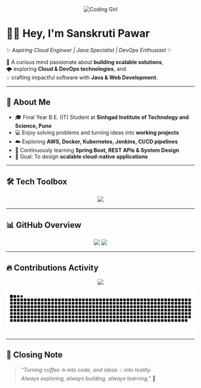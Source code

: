 <!-- Header GIF -->
<p align="center">
  <img src="https://i.pinimg.com/originals/f4/4d/1a/f44d1a6e3c94a01c2a1f8f9b1f7b7f4d.gif" width="200" alt="Coding Girl">
</p>

# 👩‍💻 Hey, I'm **Sanskruti Pawar**

✨ *Aspiring Cloud Engineer | Java Specialist | DevOps Enthusiast* ✨  

🚀 A curious mind passionate about **building scalable solutions**,  
🌩 exploring **Cloud & DevOps technologies**, and  
💡 crafting impactful software with **Java & Web Development**.  

---

## 🌟 About Me  

- 🎓 Final Year B.E. (IT) Student at **Sinhgad Institute of Technology and Science, Pune**  
- 💻 Enjoy solving problems and turning ideas into **working projects**  
- ☁️ Exploring **AWS, Docker, Kubernetes, Jenkins, CI/CD pipelines**  
- 🌱 Continuously learning **Spring Boot, REST APIs & System Design**  
- 🎯 Goal: To design **scalable cloud-native applications**  

---

## 🛠️ Tech Toolbox  

<p align="center">
  <img src="https://skillicons.dev/icons?i=java,spring,html,css,js,mysql,aws,docker,jenkins,kubernetes,git,linux&perline=6" />
</p>

---

## 📊 GitHub Overview  

<p align="center">
  <img src="https://github-readme-stats.vercel.app/api?username=sanskrutipawar&show_icons=true&theme=tokyonight&hide_border=true" height="160"/>
  <img src="https://github-readme-stats.vercel.app/api/top-langs/?username=sanskrutipawar&layout=compact&theme=tokyonight&hide_border=true" height="160"/>
</p>

---

## 🔥 Contributions Activity  

<p align="center">
  <img src="https://github-readme-streak-stats.herokuapp.com/?user=sanskrutipawar&theme=tokyonight&hide_border=true" height="160"/>
</p>

<!-- Snake Contribution Graph -->
<p align="center">
  <img src="https://raw.githubusercontent.com/platane/snk/output/github-contribution-grid-snake.svg" alt="snake animation"/>
</p>

---

## 🌈 Closing Note  

> *"Turning coffee ☕ into code, and ideas 💡 into reality.  
> Always exploring, always building, always learning."* 🚀  
